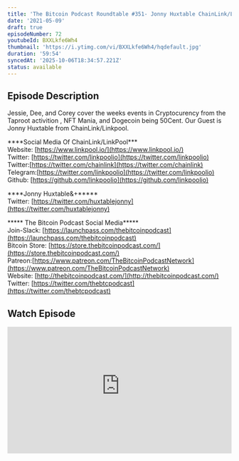 ```yaml
---
title: 'The Bitcoin Podcast Roundtable #351- Jonny Huxtable ChainLink/Linkpool'
date: '2021-05-09'
draft: true
episodeNumber: 72
youtubeId: BXXLkfe6Wh4
thumbnail: 'https://i.ytimg.com/vi/BXXLkfe6Wh4/hqdefault.jpg'
duration: '59:54'
syncedAt: '2025-10-06T18:34:57.221Z'
status: available
---
```

## Episode Description

Jessie, Dee, and Corey cover the weeks events in Cryptocurency from the Taproot activition , NFT Mania, and Dogecoin being 50Cent.  Our Guest is Jonny Huxtable from ChainLink/Linkpool.  
   
\*\*\*\*Social Media Of ChainLink/LinkPool\*\*\*  
Website:  [https://www.linkpool.io/](https://www.linkpool.io/)  
Twitter: [https://twitter.com/linkpoolio](https://twitter.com/linkpoolio)  
Twitter:[https://twitter.com/chainlink](https://twitter.com/chainlink)  
Telegram:[https://twitter.com/linkpoolio](https://twitter.com/linkpoolio)  
Github: [https://github.com/linkpoolio](https://github.com/linkpoolio)  
  
\*\*\*\*Jonny Huxtable&+\*\*\*\*\*  
Twitter: [https://twitter.com/huxtablejonny](https://twitter.com/huxtablejonny)  
  
 \*\*\*\*\*  The Bitcoin Podcast Social Media\*\*\*\*\*  
Join-Slack: [https://launchpass.com/thebitcoinpodcast](https://launchpass.com/thebitcoinpodcast)  
Bitcoin Store: [https://store.thebitcoinpodcast.com/](https://store.thebitcoinpodcast.com/)  
Patreon:[https://www.patreon.com/TheBitcoinPodcastNetwork](https://www.patreon.com/TheBitcoinPodcastNetwork)  
Website: [http://thebitcoinpodcast.com/](http://thebitcoinpodcast.com/)  
Twitter: [https://twitter.com/thebtcpodcast](https://twitter.com/thebtcpodcast)

## Watch Episode

<div style="position: relative; padding-bottom: 56.25%; height: 0; overflow: hidden;">
  <iframe
    src="https://www.youtube-nocookie.com/embed/BXXLkfe6Wh4"
    style="position: absolute; top: 0; left: 0; width: 100%; height: 100%;"
    frameborder="0"
    allow="accelerometer; autoplay; clipboard-write; encrypted-media; gyroscope; picture-in-picture"
    allowfullscreen
  ></iframe>
</div>

